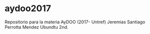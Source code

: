 # aydoo2017
Repositorio para la materia AyDOO (2017- Untref)
Jeremias Santiago Perrotta Mendez
Ubundtu 2nd.
